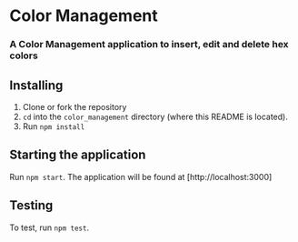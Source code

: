 # Color Management
### A Color Management​ application to insert, edit and delete hex colors

## Installing
1. Clone or fork the repository
2. `cd` into the `color_management` directory (where this README is located).
3. Run `npm install` 

## Starting the application
Run `npm start`. The application will be found at [http://localhost:3000]

## Testing
To test, run `npm test`.